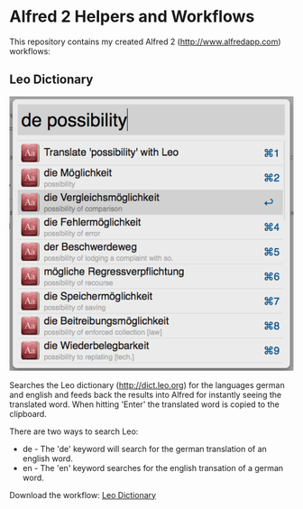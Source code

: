 Alfred 2 Helpers and Workflows
=========

This repository contains my created Alfred 2 (http://www.alfredapp.com) workflows:

Leo Dictionary
---------
![Searching with leo](Leo%20Dictionary/screenshot_de.png)

Searches the Leo dictionary (http://dict.leo.org) for the languages german and english and feeds back the results into Alfred for instantly seeing the translated word. When hitting 'Enter' the translated word is copied to the clipboard.

There are two ways to search Leo:
* de - The 'de' keyword will search for the german translation of an english word.
* en - The 'en' keyword searches for the english transation of a german word.

Download the workflow: [Leo Dictionary](https://github.com/psistorm/alfredapp/blob/master/Leo%20Dictionary/LeoDictionary.alfredworkflow?raw=true)